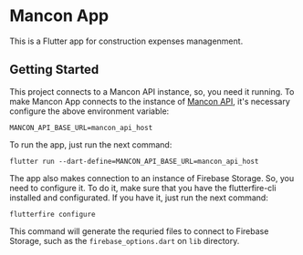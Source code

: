 # Mancon App

This is a Flutter app for construction expenses managenment.

## Getting Started

This project connects to a Mancon API instance, so, you need it running. To make Mancon App connects to the instance of [Mancon API](https://github.com/Pedrox007/mancon-back-end), it's necessary configure the above environment variable:

```console
MANCON_API_BASE_URL=mancon_api_host
```

To run the app, just run the next command:
```console
flutter run --dart-define=MANCON_API_BASE_URL=mancon_api_host
```

The app also makes connection to an instance of Firebase Storage. So, you need to configure it. To do it, make sure that you have the flutterfire-cli installed and configurated. If you have it, just run the next command:
```console
flutterfire configure
```
This command will generate the requried files to connect to Firebase Storage, such as the `firebase_options.dart` on `lib` directory.